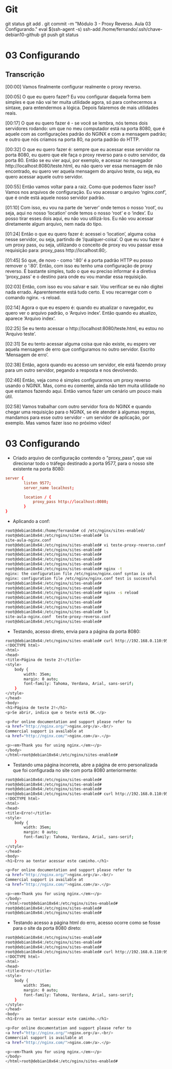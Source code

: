 
# #####################################################################################################################################################
# #####################################################################################################################################################
# #####################################################################################################################################################
# #####################################################################################################################################################
# Git

git status
git add .
git commit -m "Módulo 3 - Proxy Reverso. Aula 03 Configurando."
eval $(ssh-agent -s)
ssh-add /home/fernando/.ssh/chave-debian10-github
git push
git status



# #####################################################################################################################################################
# #####################################################################################################################################################
# #####################################################################################################################################################
# #####################################################################################################################################################
# 03 Configurando

## Transcrição
[00:00] Vamos finalmente configurar realmente o proxy reverso.

[00:05] O que eu quero fazer? Eu vou configurar daquela forma bem simples e que não vai ter muita utilidade agora, só para conhecermos a sintaxe, para entendermos a lógica. Depois falaremos de mais utilidades reais.

[00:17] O que eu quero fazer é - se você se lembra, nós temos dois servidores rodando: um que no meu computador está na porta 8080, que é aquele com as configurações padrão do NGINX e com a mensagem padrão; e outro que nós criamos na porta 80, na porta padrão do HTTP.

[00:32] O que eu quero fazer é: sempre que eu acessar esse servidor na porta 8080, eu quero que ele faça o proxy reverso para o outro servidor, da porta 80. Então se eu vier aqui, por exemplo, e acessar no navegador http://localhost:8080/teste.html, eu não quero ver essa mensagem de não encontrado, eu quero ver aquela mensagem do arquivo teste, ou seja, eu quero acessar aquele outro servidor.

[00:55] Então vamos voltar para a raiz. Como que podemos fazer isso? Vamos nos arquivos de configuração. Eu vou acessar o arquivo ‘nginx.conf’, que é onde está aquele nosso servidor padrão.

[01:10] Com isso, eu vou na parte de ‘server’ onde temos o nosso ‘root’, ou seja, aqui no nosso ‘location’ onde temos o nosso ‘root’ e o ‘index’. Eu posso tirar esses dois aqui, eu não vou utilizá-los. Eu não vou acessar diretamente algum arquivo, nem nada do tipo.

[01:24] Então o que eu quero fazer é: acessei o ‘location’, alguma coisa nesse servidor, ou seja, partindo de ‘/qualquer-coisa’. O que eu vou fazer é um proxy pass, ou seja, utilizando o conceito de proxy eu vou passar essa requisição para: proxy_pass http://localhost:80;.

[01:45] Só que, de novo - como ‘:80’ é a porta padrão HTTP eu posso remover o ‘:80’. Então, com isso eu tenho uma configuração de proxy reverso. É bastante simples, tudo o que eu preciso informar é a diretiva ‘proxy_pass’ e o destino para onde eu vou mandar essa requisição.

[02:03] Então, com isso eu vou salvar e sair. Vou verificar se eu não digitei nada errado. Aparentemente está tudo certo. E vou recarregar com o comando nginx. -s reload.

[02:14] Agora o que eu espero é: quando eu atualizar o navegador, eu quero ver o arquivo padrão, o ‘Arquivo index’. Então quando eu atualizo, aparece ‘Arquivo index’.

[02:25] Se eu tento acessar o http://localhost:8080/teste.html, eu estou no ‘Arquivo teste’.

[02:31] Se eu tento acessar alguma coisa que não existe, eu espero ver aquela mensagem de erro que configuramos no outro servidor. Escrito ‘Mensagem de erro’.

[02:38] Então, agora quando eu acesso um servidor, ele está fazendo proxy para um outro servidor, pegando a resposta e nos devolvendo.

[02:46] Então, veja como é simples configurarmos um proxy reverso usando o NGINX. Mas, como eu comentei, ainda não tem muita utilidade no que estamos fazendo aqui. Então vamos fazer um cenário um pouco mais útil.

[02:58] Vamos trabalhar com outro servidor fora do NGINX e quando chegar uma requisição para o NGINX, se ele atender à algumas regras, mandamos para esse outro servidor - um servidor de aplicação, por exemplo. Mas vamos fazer isso no próximo vídeo!





# #####################################################################################################################################################
# #####################################################################################################################################################
# #####################################################################################################################################################
# #####################################################################################################################################################
# 03 Configurando


- Criado arquivo de configuração contendo o "proxy_pass", que vai direcionar todo o tráfego destinado a porta 9577, para o nosso site existente na porta 8080:

~~~~conf
server {
        listen 9577;
        server_name localhost;

        location / {
            proxy_pass http://localhost:8080;
        }
}
~~~~



- Aplicando a conf:

~~~~bash
root@debian10x64:/home/fernando# cd /etc/nginx/sites-enabled/
root@debian10x64:/etc/nginx/sites-enabled# ls
site-aula-nginx.conf
root@debian10x64:/etc/nginx/sites-enabled# vi teste-proxy-reverso.conf
root@debian10x64:/etc/nginx/sites-enabled#
root@debian10x64:/etc/nginx/sites-enabled#
root@debian10x64:/etc/nginx/sites-enabled#
root@debian10x64:/etc/nginx/sites-enabled#
root@debian10x64:/etc/nginx/sites-enabled# nginx -t
nginx: the configuration file /etc/nginx/nginx.conf syntax is ok
nginx: configuration file /etc/nginx/nginx.conf test is successful
root@debian10x64:/etc/nginx/sites-enabled#
root@debian10x64:/etc/nginx/sites-enabled#
root@debian10x64:/etc/nginx/sites-enabled# nginx -s reload
root@debian10x64:/etc/nginx/sites-enabled#
root@debian10x64:/etc/nginx/sites-enabled#
root@debian10x64:/etc/nginx/sites-enabled#
root@debian10x64:/etc/nginx/sites-enabled# ls
site-aula-nginx.conf  teste-proxy-reverso.conf
root@debian10x64:/etc/nginx/sites-enabled#
~~~~



- Testando, acesso direto, envia para a página da porta 8080:

~~~~bash
root@debian10x64:/etc/nginx/sites-enabled# curl http://192.168.0.110:9577/
<!DOCTYPE html>
<html>
<head>
<title>Página de teste 2!</title>
<style>
    body {
        width: 35em;
        margin: 0 auto;
        font-family: Tahoma, Verdana, Arial, sans-serif;
    }
</style>
</head>
<body>
<h1>Página de teste 2!</h1>
<p>Se abrir, indica que o teste está OK.</p>

<p>For online documentation and support please refer to
<a href="http://nginx.org/">nginx.org</a>.<br/>
Commercial support is available at
<a href="http://nginx.com/">nginx.com</a>.</p>

<p><em>Thank you for using nginx.</em></p>
</body>
</html>root@debian10x64:/etc/nginx/sites-enabled#
~~~~




- Testando uma página incorreta, abre a página de erro personalizada que foi configurada no site com porta 8080 anteriormente:

~~~~bash
root@debian10x64:/etc/nginx/sites-enabled#
root@debian10x64:/etc/nginx/sites-enabled#
root@debian10x64:/etc/nginx/sites-enabled#
root@debian10x64:/etc/nginx/sites-enabled# curl http://192.168.0.110:9577/alguma-coisa
<!DOCTYPE html>
<html>
<head>
<title>Erro!</title>
<style>
    body {
        width: 35em;
        margin: 0 auto;
        font-family: Tahoma, Verdana, Arial, sans-serif;
    }
</style>
</head>
<body>
<h1>Erro ao tentar acessar este caminho.</h1>

<p>For online documentation and support please refer to
<a href="http://nginx.org/">nginx.org</a>.<br/>
Commercial support is available at
<a href="http://nginx.com/">nginx.com</a>.</p>

<p><em>Thank you for using nginx.</em></p>
</body>
</html>root@debian10x64:/etc/nginx/sites-enabled#
root@debian10x64:/etc/nginx/sites-enabled#
root@debian10x64:/etc/nginx/sites-enabled#

~~~~





- Testando acesso a página html do erro, acesso ocorre como se fosse para o site da porta 8080 direto:

~~~~bash
root@debian10x64:/etc/nginx/sites-enabled#
root@debian10x64:/etc/nginx/sites-enabled#
root@debian10x64:/etc/nginx/sites-enabled#
root@debian10x64:/etc/nginx/sites-enabled# curl http://192.168.0.110:9577/erro.html
<!DOCTYPE html>
<html>
<head>
<title>Erro!</title>
<style>
    body {
        width: 35em;
        margin: 0 auto;
        font-family: Tahoma, Verdana, Arial, sans-serif;
    }
</style>
</head>
<body>
<h1>Erro ao tentar acessar este caminho.</h1>

<p>For online documentation and support please refer to
<a href="http://nginx.org/">nginx.org</a>.<br/>
Commercial support is available at
<a href="http://nginx.com/">nginx.com</a>.</p>

<p><em>Thank you for using nginx.</em></p>
</body>
</html>root@debian10x64:/etc/nginx/sites-enabled#

~~~~